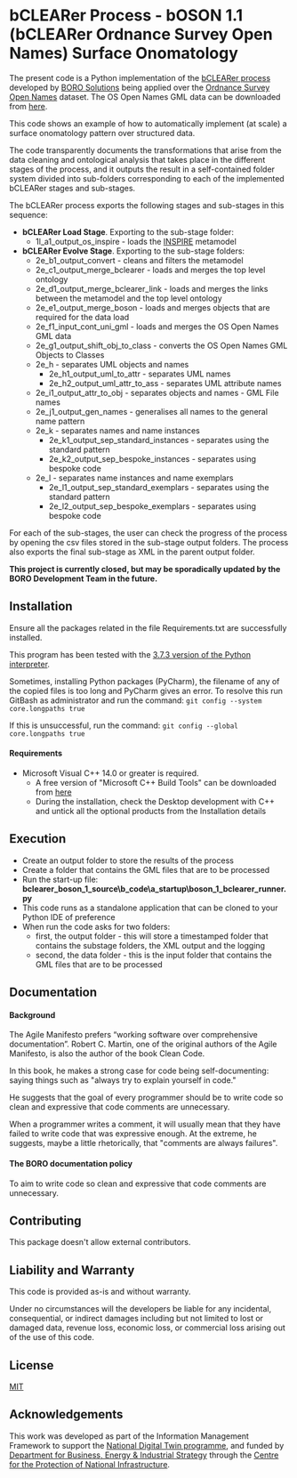 # bCLEARer Process - bOSON 1.1 (bCLEARer Ordnance Survey Open Names) Surface Onomatology

The present code is a Python implementation of the [bCLEARer process](https://borosolutions.net/bclearer-approach) developed by [BORO Solutions](https://borosolutions.net/) being applied over the [Ordnance Survey Open Names](https://www.ordnancesurvey.co.uk/business-government/products/open-map-names) dataset.  The OS Open Names GML data can be downloaded from [here](https://osdatahub.os.uk/downloads/open/OpenNames).

This code shows an example of how to automatically implement (at scale) a surface onomatology pattern over structured data.

The code transparently documents the transformations that arise from the data cleaning and ontological analysis that takes place in the different stages of the process, and it outputs the result in a self-contained folder system divided into sub-folders corresponding to each of the implemented bCLEARer stages and sub-stages.

The bCLEARer process exports the following stages and sub-stages in this sequence:

* **bCLEARer Load Stage**. Exporting to the sub-stage folder:
    * 1l_a1_output_os_inspire - loads the [INSPIRE](https://inspire.ec.europa.eu/) metamodel
* **bCLEARer Evolve Stage**. Exporting to the sub-stage folders:
    * 2e_b1_output_convert - cleans and filters the metamodel
    * 2e_c1_output_merge_bclearer - loads and merges the top level ontology
    * 2e_d1_output_merge_bclearer_link - loads and merges the links between the metamodel and the top level ontology
    * 2e_e1_output_merge_boson - loads and merges objects that are required for the data load
    * 2e_f1_input_cont_uni_gml - loads and merges the OS Open Names GML data
    * 2e_g1_output_shift_obj_to_class - converts the OS Open Names GML Objects to Classes
    * 2e_h - separates UML objects and names
        * 2e_h1_output_uml_to_attr - separates UML names
        * 2e_h2_output_uml_attr_to_ass - separates UML attribute names
    * 2e_i1_output_attr_to_obj - separates objects and names - GML File names
    * 2e_j1_output_gen_names - generalises all names to the general name pattern
    * 2e_k - separates names and name instances
        * 2e_k1_output_sep_standard_instances - separates using the standard pattern
        * 2e_k2_output_sep_bespoke_instances - separates using bespoke code
    * 2e_l - separates name instances and name exemplars
        * 2e_l1_output_sep_standard_exemplars - separates using the standard pattern
        * 2e_l2_output_sep_bespoke_exemplars - separates using bespoke code

For each of the sub-stages, the user can check the progress of the process by opening the csv files stored in the sub-stage output folders.
The process also exports the final sub-stage as XML in the parent output folder.

**This project is currently closed, but may be sporadically updated by the BORO Development Team in the future.**

## Installation

Ensure all the packages related in the file Requirements.txt are successfully installed.

This program has been tested with the [3.7.3 version of the Python interpreter](https://www.python.org/downloads/release/python-373/).

Sometimes, installing Python packages (PyCharm), the filename of any of the copied files is too long and PyCharm gives an error.
To resolve this run GitBash as administrator and run the command: `git config --system core.longpaths true`

If this is unsuccessful, run the command: `git config --global core.longpaths true`

#### Requirements

* Microsoft Visual C++ 14.0 or greater is required. 
    * A free version of "Microsoft C++ Build Tools" can be downloaded from [here](https://visualstudio.microsoft.com/visual-cpp-build-tools/)
    * During the installation, check the Desktop development with C++ and untick all the optional products from the Installation details

## Execution

* Create an output folder to store the results of the process
* Create a folder that contains the GML files that are to be processed
* Run the start-up file: **bclearer_boson_1_source\b_code\a_startup\boson_1_bclearer_runner.py**
* This code runs as a standalone application that can be cloned to your Python IDE of preference
* When run the code asks for two folders: 
    * first, the output folder - this will store a timestamped folder that contains the substage folders, the XML output and the logging
    * second, the data folder - this is the input folder that contains the GML files that are to be processed

## Documentation

#### Background

The Agile Manifesto prefers “working software over comprehensive documentation”. Robert C. Martin, one of the original authors of the Agile Manifesto, is also the author of the book Clean Code.  

In this book, he makes a strong case for code being self-documenting: saying things such as "always try to explain yourself in code." 

He suggests that the goal of every programmer should be to write code so clean and expressive that code comments are unnecessary. 

When a programmer writes a comment, it will usually mean that they have failed to write code that was expressive enough. At the extreme, he suggests, maybe a little rhetorically, that "comments are always failures".

#### The BORO documentation policy

To aim to write code so clean and expressive that code comments are unnecessary. 

## Contributing

This package doesn't allow external contributors.

## Liability and Warranty

This code is provided as-is and without warranty.

Under no circumstances will the developers be liable for any incidental, consequential, or indirect damages including but not limited to lost or damaged data, revenue loss, economic loss, or commercial loss arising out of the use of this code.

## License

[MIT](https://choosealicense.com/licenses/mit/)

## Acknowledgements

This work was developed as part of the Information Management Framework to support the [National Digital Twin programme](https://www.cdbb.cam.ac.uk/what-we-do/national-digital-twin-programme), and funded by [Department for Business, Energy & Industrial Strategy](https://www.gov.uk/government/organisations/department-for-business-energy-and-industrial-strategy) through the [Centre for the Protection of National Infrastructure](https://www.cpni.gov.uk/).
